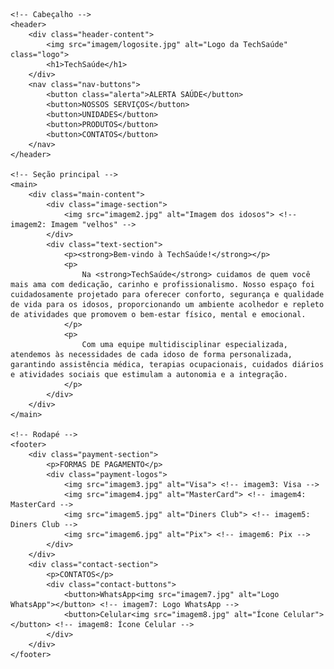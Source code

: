 <!DOCTYPE html>
<html lang="pt-BR">
<head>
    <meta charset="UTF-8">
    <meta name="viewport" content="width=device-width, initial-scale=1.0">
    <title>TechSaúde</title>
    <link rel="stylesheet" href="style.css">
</head>
<body>

    <!-- Cabeçalho -->
    <header>
        <div class="header-content">
            <img src="imagem/logosite.jpg" alt="Logo da TechSaúde" class="logo">
            <h1>TechSaúde</h1>
        </div>
        <nav class="nav-buttons">
            <button class="alerta">ALERTA SAÚDE</button>
            <button>NOSSOS SERVIÇOS</button>
            <button>UNIDADES</button>
            <button>PRODUTOS</button>
            <button>CONTATOS</button>
        </nav>
    </header>

    <!-- Seção principal -->
    <main>
        <div class="main-content">
            <div class="image-section">
                <img src="imagem2.jpg" alt="Imagem dos idosos"> <!-- imagem2: Imagem "velhos" -->
            </div>
            <div class="text-section">
                <p><strong>Bem-vindo à TechSaúde!</strong></p>
                <p>
                    Na <strong>TechSaúde</strong> cuidamos de quem você mais ama com dedicação, carinho e profissionalismo. Nosso espaço foi cuidadosamente projetado para oferecer conforto, segurança e qualidade de vida para os idosos, proporcionando um ambiente acolhedor e repleto de atividades que promovem o bem-estar físico, mental e emocional.
                </p>
                <p>
                    Com uma equipe multidisciplinar especializada, atendemos às necessidades de cada idoso de forma personalizada, garantindo assistência médica, terapias ocupacionais, cuidados diários e atividades sociais que estimulam a autonomia e a integração.
                </p>
            </div>
        </div>
    </main>

    <!-- Rodapé -->
    <footer>
        <div class="payment-section">
            <p>FORMAS DE PAGAMENTO</p>
            <div class="payment-logos">
                <img src="imagem3.jpg" alt="Visa"> <!-- imagem3: Visa -->
                <img src="imagem4.jpg" alt="MasterCard"> <!-- imagem4: MasterCard -->
                <img src="imagem5.jpg" alt="Diners Club"> <!-- imagem5: Diners Club -->
                <img src="imagem6.jpg" alt="Pix"> <!-- imagem6: Pix -->
            </div>
        </div>
        <div class="contact-section">
            <p>CONTATOS</p>
            <div class="contact-buttons">
                <button>WhatsApp<img src="imagem7.jpg" alt="Logo WhatsApp"></button> <!-- imagem7: Logo WhatsApp -->
                <button>Celular<img src="imagem8.jpg" alt="Ícone Celular"></button> <!-- imagem8: Ícone Celular -->
            </div>
        </div>
    </footer>

</body>
</html>
